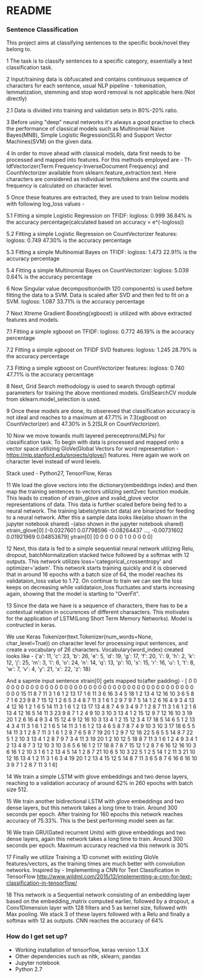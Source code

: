 # README #

### Sentence Classification ###

This project aims at classifying sentences to the specific book/novel they belong to.

1 The task is to classify sentences to a specific category, essentially a text classification task. 

2 Input/training data is obfuscated and contains continuous sequence of characters for each sentence, usual NLP pipeline - tokenisation, lemmatization, stemming and stop word removal is not applicable here.(Not directly)

2.1 Data is divided into training and validation sets in 80%-20% ratio. 

3 Before using "deep" neural networks it's always a good practise to check the performance of classical models such as Multinomial Naive Bayes(MNB), Simple Logistic Regression(SLR) and Support Vector Machines(SVM) on the given data.

4 In order to move ahead with classical models, data first needs to be processed and mapped into features. For this methods employed are - Tf-IdfVectorizer(Term Frequency-InverseDocument Frequency) and CountVectorizer available from sklearn.feature_extraction.text. Here characters are considered as individual terms/tokens and the counts and frequency is calculated on character level.

5 Once these features are extracted, they are used to train below models with following log_loss values - 

5.1 Fitting a simple Logistic Regression on TFIDF:
logloss: 0.999 
36.84% is the accuracy percentage(calculated based on accuracy = e^(-logloss))

5.2 Fitting a simple Logistic Regression on CountVectorizer features:
logloss: 0.749 
47.30% is the accuracy percentage

5.3 Fitting a simple Multinomial Bayes on TFIDF:
logloss: 1.473 
22.91% is the accuracy percentage

5.4 Fitting a simple Multinomial Bayes on CountVectorizer:
logloss: 5.039 
0.64% is the accuracy percentage

6 Now Singular value decomposition(with 120 components) is used before fitting the data to a SVM. Data is scaled after SVD and then fed to fit on a SVM.
logloss: 1.087 
33.71% is the accuracy percentage 

7 Next Xtreme Gradient Boosting(xgboost) is utilized with above extracted features and models.

7.1 Fitting a simple xgboost on TFIDF:
logloss: 0.772 
46.19% is the accuracy percentage

7.2 Fitting a simple xgboost on TFIDF SVD features:
logloss: 1.245 
28.79% is the accuracy percentage

7.3 Fitting a simple xgboost on CountVectorizer features:
logloss: 0.740 
47.71% is the accuracy percentage

8 Next, Grid Search methodology is used to search through optimal parameters for training the above mentioned models. GridSearchCV module from sklearn.model_selection is used.

9 Once these models are done, its obsereved that classification accuracy is not ideal and reaches to a maximum at 47.71% in 7.3(xgboost on CountVectorizer) and 47.30% in 5.2(SLR on CountVectorizer).

10 Now we move towards multi layered pereceptrons(MLPs) for classification task. To begin with data is processed and mapped onto a vector space utilizing GloVe(Global Vectors for word representation - https://nlp.stanford.edu/projects/glove/) features. Here again we work on character level instead of word levels.

Stack used - Python27, TensorFlow, Keras

11 We load the glove vectors into the dictionary(embeddings index) and then map the training sentences to vectors utilizing sent2vec function module. This leads to creation of xtrain_glove and xvalid_glove vector representations of data. This data is further scaled before being fed to a neural network. The training labels(ytrain.txt data) are binarized for feeding to a neural network. After this a sample data looks like(also shown in the jupyter notebook shared) -(also shown in the jupyter notebook shared)
xtrain_glove[0]
[-0.0327601   0.07798596 -0.08264437 ..., -0.00731602  0.01921969
   0.04853879]
ytrain[0]
[0 0 0 0 0 0 1 0 0 0 0 0]

12 Next, this data is fed to a simple sequential neural network utilizing Relu, dropout, batchNormalization stacked twice followed by a softmax with 12 outputs. This network utilizes loss='categorical_crossentropy' and optimizer='adam'. This network starts training quickly and it is observed that in around 16 epochs with a batch size of 64, the model reaches its validataion_loss value to 1.72. On continue to train we can see the loss keeps on decreasing while validataion_loss fluctuates and starts increasing again, showing that the model is starting to "OverFit".

13 Since the data we have is a sequence of characters, there has to be a contextual relation in occurences of different charaacters. This motivates for the application of LSTM(Long Short Term Memory Networks). Model is contructed in keras.

We use Keras Tokenizer(text.Tokenizer(num_words=None, char_level=True)) on character level for processing input sentences, and create a vocabulary of 26 characters. Vocabulary(word_index) created looks like - 
{'a': 11, 'c': 23, 'b': 26, 'e': 5, 'd': 19, 'g': 17, 'f': 20, 'i': 9, 'h': 2, 'k': 12, 'j': 25, 'm': 3, 'l': 6, 'o': 24, 'n': 14, 'q': 13, 'p': 10, 's': 15, 'r': 16, 'u': 1, 't': 8, 'w': 7, 'v': 4, 'y': 21, 'x': 22, 'z': 18}

And a sapmle input sentence xtrain[0] gets mapped to(after padding) - 
[ 0  0  0  0  0  0  0  0  0  0  0  0  0  0  0  0  0  0  0  0  0  0  0  0  0
  0  0  0  0  0  0  0  0  0  0  0  0  0  0  0  0  0  0  0 15 11  8  7 11  3
  1  6  1  2 13 17  1  6 11  3  6 16  3  4  5 18  1  2 13  4 12 16 10  3  6
  5  8  7  1  6 23  9  8  7 15 12  1  2  6  5  3  4  8  7 11  3  1  6  1  2
  9  7  9  7  5 14  1  2  6 16  4  9  3  4 13  4 12 16  1  2  1  6  5 14 11
  3  1  6  1  2 13 17 13  4  8  7  4  9  3  4  9  7  1  2  8  7 11  3  1  6
  1  2  1  6 13  4 12 16  5 14 11  3 23  9  8  7  1  2  4  9 10  3 10  3 13
  4  1  2 15 12  9  7 12 16 10  3 19 20  1  2  6 16  4  9  3  4 15 12  4  9
 12 16 10  3 13  4  1  2 15 12  3  4 17 18  5 14  6  5  1  2 13  4  3  4 11
  3  1  6  1  2  1  6  5 14 11  3  1  6  1  2 13  4  6  5  8  7  8  7  4  9
 10  3 10  3 17 18  6  5  5 14 11  3  1  2  8  7 11  3  1  6  1  2  8  7  6
  5  8  7 19 20  1  2  9  7 12 16 22  5  6  5  5 14  8  7 22  5  1  2 10  3
 13  4  1  2  8  7  9  7  3  4 11  3 19 20  1  2 10 12  5 18  8  7 11  3  1
  6  1  2  4  9  3  4  1  2 13  4  8  7  3 12 10  3 10  3  6  5  6 16  1  2
 17 18  8  7  8  7 15 12  1  2  8  7  6 16 12 16 10  3  6 16  1  2 10  3  1
  6  1  2 13  4  5 14  1  2  8  7 21 10  6  5 10  3 22  5  1  2  5 14  1  2
 11  3 21 10 12 16 13  4  1  2 11  3  1  6  3  4 19 20  1  2 13  4 15 12  5
 14  8  7 11  3  6  5  8  7  6 16  6 16 10  3  9  7  1  2  8  7 11  3  1  6]

14 We train a simple LSTM with glove embeddings and two dense layers, reaching to a validation accuracy of around 62% in 260 epochs with batch size 512.

15 We train another bidirectional LSTM with glove embeddings and two dense layers, but this network takes a long time to train. Around 300 seconds per epoch. After training for 160 epochs this network reaches accuracy of 75.33%. This is the best performing model seen as far.

16 We train GRU(Gated recurrent Units) with glove embeddings and two dense layers, again this network takes a long time to train. Around 300 seconds per epoch. Maximum accuracy reached via this network is 30%

17 Finally we utilize Training a 1D convnet with existing GloVe features/vectors, as the training times are much better with convolution networks. Inspired by - Implementing a CNN for Text Classification in TensorFlow http://www.wildml.com/2015/12/implementing-a-cnn-for-text-classification-in-tensorflow/

18 This network is a Sequential network consisting of an embedding layer based on the embedding_matrix computed earlier, followed by a dropout, a Conv1Dimension layer with 128 filters and 5 as kernel size, followed with Max pooling. We stack 3 of these layers followed with a Relu and finally a softmax with 12 as outputs.
CNN reaches the accuracy of 64%

### How do I get set up? ###

* Working installation of tensorflow, keras version 1.3.X 
* Other dependencies such as nltk, sklearn, pandas
* Jupyter notebook
* Python 2.7